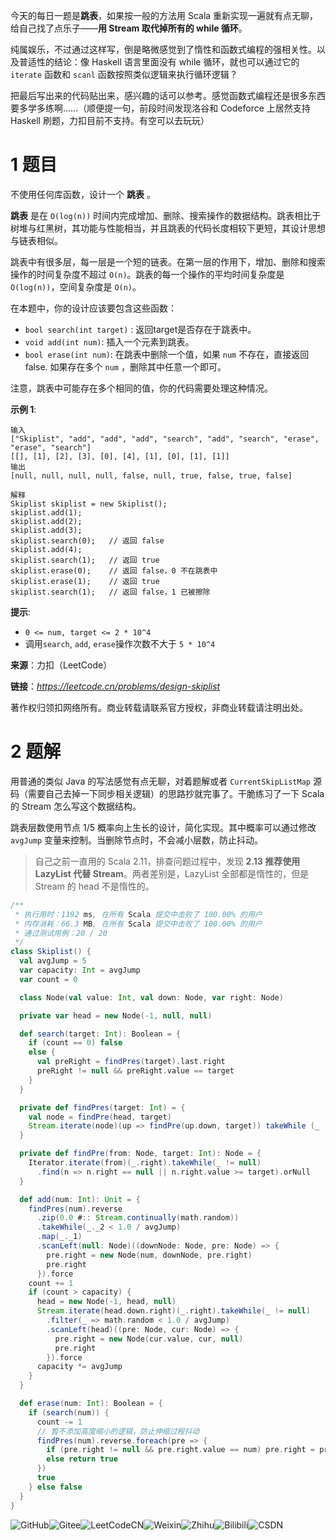今天的每日一题是**跳表**，如果按一般的方法用 Scala 重新实现一遍就有点无聊，给自己找了点乐子——**用 Stream 取代掉所有的 while 循环**。

纯属娱乐，不过通过这样写，倒是略微感觉到了惰性和函数式编程的强相关性。以及普适性的结论：像 Haskell 语言里面没有 while 循环，就也可以通过它的 `iterate` 函数和 `scanl` 函数按照类似逻辑来执行循环逻辑？

把最后写出来的代码贴出来，感兴趣的话可以参考。感觉函数式编程还是很多东西要多学多练啊……（顺便提一句，前段时间发现洛谷和 Codeforce 上居然支持 Haskell 刷题，力扣目前不支持。有空可以去玩玩）

# 1 题目

不使用任何库函数，设计一个 **跳表** 。

**跳表** 是在 `O(log(n))` 时间内完成增加、删除、搜索操作的数据结构。跳表相比于树堆与红黑树，其功能与性能相当，并且跳表的代码长度相较下更短，其设计思想与链表相似。

跳表中有很多层，每一层是一个短的链表。在第一层的作用下，增加、删除和搜索操作的时间复杂度不超过 `O(n)`。跳表的每一个操作的平均时间复杂度是 `O(log(n))`，空间复杂度是 `O(n)`。

在本题中，你的设计应该要包含这些函数：

- `bool search(int target)` : 返回target是否存在于跳表中。
- `void add(int num)`: 插入一个元素到跳表。
- `bool erase(int num)`: 在跳表中删除一个值，如果 `num` 不存在，直接返回false. 如果存在多个 `num` ，删除其中任意一个即可。

注意，跳表中可能存在多个相同的值，你的代码需要处理这种情况。



**示例 1**:

```
输入
["Skiplist", "add", "add", "add", "search", "add", "search", "erase", "erase", "search"]
[[], [1], [2], [3], [0], [4], [1], [0], [1], [1]]
输出
[null, null, null, null, false, null, true, false, true, false]

解释
Skiplist skiplist = new Skiplist();
skiplist.add(1);
skiplist.add(2);
skiplist.add(3);
skiplist.search(0);   // 返回 false
skiplist.add(4);
skiplist.search(1);   // 返回 true
skiplist.erase(0);    // 返回 false，0 不在跳表中
skiplist.erase(1);    // 返回 true
skiplist.search(1);   // 返回 false，1 已被擦除
```



**提示**:

- `0 <= num, target <= 2 * 10^4`
- 调用`search`, `add`,  `erase`操作次数不大于 `5 * 10^4`

**来源**：力扣（LeetCode）

**链接**：*https://leetcode.cn/problems/design-skiplist*

著作权归领扣网络所有。商业转载请联系官方授权，非商业转载请注明出处。

# 2 题解

用普通的类似 Java 的写法感觉有点无聊，对着题解或者 `CurrentSkipListMap` 源码（需要自己去掉一下同步相关逻辑）的思路抄就完事了。干脆练习了一下 Scala 的 Stream 怎么写这个数据结构。

跳表层数使用节点 1/5 概率向上生长的设计，简化实现。其中概率可以通过修改 `avgJump` 变量来控制。当删除节点时，不会减小层数，防止抖动。

> 自己之前一直用的 Scala 2.11，排查问题过程中，发现 **2.13 推荐使用 LazyList 代替 Stream**。两者差别是，LazyList 全部都是惰性的，但是 Stream 的 head 不是惰性的。

```scala
/**
 * 执行用时：1192 ms, 在所有 Scala 提交中击败了 100.00% 的用户
 * 内存消耗：66.3 MB, 在所有 Scala 提交中击败了 100.00% 的用户
 * 通过测试用例：20 / 20
 */
class Skiplist() {
  val avgJump = 5
  var capacity: Int = avgJump
  var count = 0

  class Node(val value: Int, val down: Node, var right: Node)

  private var head = new Node(-1, null, null)

  def search(target: Int): Boolean = {
    if (count == 0) false
    else {
      val preRight = findPres(target).last.right
      preRight != null && preRight.value == target
    }
  }

  private def findPres(target: Int) = {
    val node = findPre(head, target)
    Stream.iterate(node)(up => findPre(up.down, target)) takeWhile (_ != null)
  }

  private def findPre(from: Node, target: Int): Node = {
    Iterator.iterate(from)(_.right).takeWhile(_ != null)
      .find(n => n.right == null || n.right.value >= target).orNull
  }

  def add(num: Int): Unit = {
    findPres(num).reverse
      .zip(0.0 #:: Stream.continually(math.random))
      .takeWhile(_._2 < 1.0 / avgJump)
      .map(_._1)
      .scanLeft(null: Node)((downNode: Node, pre: Node) => {
        pre.right = new Node(num, downNode, pre.right)
        pre.right
      }).force
    count += 1
    if (count > capacity) {
      head = new Node(-1, head, null)
      Stream.iterate(head.down.right)(_.right).takeWhile(_ != null)
        .filter(_ => math.random < 1.0 / avgJump)
        .scanLeft(head)((pre: Node, cur: Node) => {
          pre.right = new Node(cur.value, cur, null)
          pre.right
        }).force
      capacity *= avgJump
    }
  }

  def erase(num: Int): Boolean = {
    if (search(num)) {
      count -= 1
      // 暂不添加高度缩小的逻辑，防止伸缩过程抖动
      findPres(num).reverse.foreach(pre => {
        if (pre.right != null && pre.right.value == num) pre.right = pre.right.right
        else return true
      })
      true
    } else false
  }
}
```



![GitHub](https://img.shields.io/badge/GitHub-ZeromaXHe-lightgrey?style=flat-square&logo=GitHub)![Gitee](https://img.shields.io/badge/Gitee-zeromax-red?style=flat-square&logo=Gitee)![LeetCodeCN](https://img.shields.io/badge/LeetCodeCN-ZeromaX-orange?style=flat-square&logo=LeetCode)![Weixin](https://img.shields.io/badge/%E5%85%AC%E4%BC%97%E5%8F%B7-ZeromaX%E8%A8%B8%E7%9A%84%E6%97%A5%E5%B8%B8-brightgreen?style=flat-square&logo=WeChat)![Zhihu](https://img.shields.io/badge/%E7%9F%A5%E4%B9%8E-maX%20Zero-blue?style=flat-square&logo=Zhihu)![Bilibili](https://img.shields.io/badge/Bilibili-ZeromaX%E8%A8%B8-lightblue?style=flat-square&logo=Bilibili)![CSDN](https://img.shields.io/badge/CSDN-SquareSquareHe-red?style=flat-square)